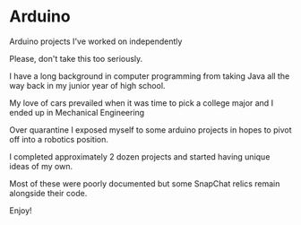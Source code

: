 # Arduino
Arduino projects I've worked on independently

Please, don't take this too seriously.

I have a long background in computer programming from taking Java all the way back in my junior year of high school.

My love of cars prevailed when it was time to pick a college major and I ended up in Mechanical Engineering

Over quarantine I exposed myself to some arduino projects in hopes to pivot off into a robotics position.

I completed approximately 2 dozen projects and started having unique ideas of my own.

Most of these were poorly documented but some SnapChat relics remain alongside their code.

Enjoy!
